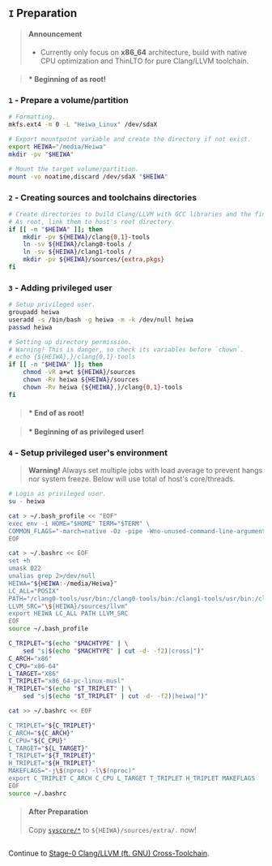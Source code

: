 ## `I` Preparation

> #### Announcement
> * Currently only focus on **x86_64** architecture, build with native CPU optimization and ThinLTO for pure Clang/LLVM toolchain.  

> #### * Beginning of as root!
### `1` - Prepare a volume/partition
```bash
# Formatting.
mkfs.ext4 -m 0 -L "Heiwa_Linux" /dev/sdaX

# Export mountpoint variable and create the directory if not exist.
export HEIWA="/media/Heiwa"
mkdir -pv "$HEIWA"

# Mount the target volume/partition.
mount -vo noatime,discard /dev/sdaX "$HEIWA"
```

### `2` - Creating sources and toolchains directories
```bash
# Create directories to build Clang/LLVM with GCC libraries and the final toolchain without GCC libraries.
# As root, link them to host's root directory.
if [[ -n "$HEIWA" ]]; then
    mkdir -pv ${HEIWA}/clang{0,1}-tools
    ln -sv ${HEIWA}/clang0-tools /
    ln -sv ${HEIWA}/clang1-tools /
    mkdir -pv ${HEIWA}/sources/{extra,pkgs}
fi
```

### `3` - Adding privileged user
```bash
# Setup privileged user.
groupadd heiwa
useradd -s /bin/bash -g heiwa -m -k /dev/null heiwa
passwd heiwa
```
```bash
# Setting up directory permission.
# Warning! This is danger, so check its variables before `chown`.
# echo {${HEIWA},}/clang{0,1}-tools
if [[ -n "$HEIWA" ]]; then
    chmod -vR a+wt ${HEIWA}/sources
    chown -Rv heiwa ${HEIWA}/sources
    chown -Rv heiwa {${HEIWA},}/clang{0,1}-tools
fi
```
> #### * End of as root!

> #### * Beginning of as privileged user!
### `4` - Setup privileged user's environment
> **Warning!** Always set multiple jobs with load average to prevent hangs nor system freeze. Below will use total of host's core/threads.
```bash
# Login as privileged user.
su - heiwa

cat > ~/.bash_profile << "EOF"
exec env -i HOME="$HOME" TERM="$TERM" \
COMMON_FLAGS="-march=native -Oz -pipe -Wno-unused-command-line-argument" /bin/bash
EOF

cat > ~/.bashrc << EOF
set +h
umask 022
unalias grep 2>/dev/null
HEIWA="${HEIWA:-/media/Heiwa}"
LC_ALL="POSIX"
PATH="/clang0-tools/usr/bin:/clang0-tools/bin:/clang1-tools/usr/bin:/clang1-tools/bin:/usr/bin:/bin"
LLVM_SRC="\${HEIWA}/sources/llvm"
export HEIWA LC_ALL PATH LLVM_SRC
EOF
source ~/.bash_profile

C_TRIPLET="$(echo "$MACHTYPE" | \
    sed "s|$(echo "$MACHTYPE" | cut -d- -f2)|cross|")"
C_ARCH="x86"
C_CPU="x86-64"
L_TARGET="X86"
T_TRIPLET="x86_64-pc-linux-musl"
H_TRIPLET="$(echo "$T_TRIPLET" | \
    sed "s|$(echo "$T_TRIPLET" | cut -d- -f2)|heiwa|")"

cat >> ~/.bashrc << EOF

C_TRIPLET="${C_TRIPLET}"
C_ARCH="${C_ARCH}"
C_CPU="${C_CPU}"
L_TARGET="${L_TARGET}"
T_TRIPLET="${T_TRIPLET}"
H_TRIPLET="${H_TRIPLET}"
MAKEFLAGS="-j\$(nproc) -l\$(nproc)"
export C_TRIPLET C_ARCH C_CPU L_TARGET T_TRIPLET H_TRIPLET MAKEFLAGS
EOF
source ~/.bashrc
```

> #### After Preparation
> Copy [`syscore/*`](./../../syscore/) to `${HEIWA}/sources/extra/.` now!

<h2></h2>

Continue to [Stage-0 Clang/LLVM (ft. GNU) Cross-Toolchain](./2-Stage0_Clang_LLVM.md).

